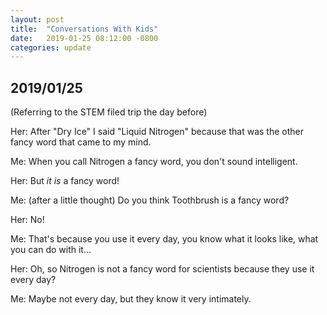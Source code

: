 ```yaml
---
layout: post
title:  "Conversations With Kids"
date:   2019-01-25 08:12:00 -0800
categories: update
---
```


## 2019/01/25

(Referring to the STEM filed trip the day before)

Her: After "Dry Ice" I said "Liquid Nitrogen" because that was the other fancy word that came to my mind.

Me: When you call Nitrogen a fancy word, you don't sound intelligent.

Her: But *it is* a fancy word!

Me: (after a little thought) Do you think Toothbrush is a fancy word?

Her: No!

Me: That's because you use it every day, you know what it looks like, what you can do with it...

Her: Oh, so Nitrogen is not a fancy word for scientists because they use it every day?

Me: Maybe not every day, but they know it very intimately.



